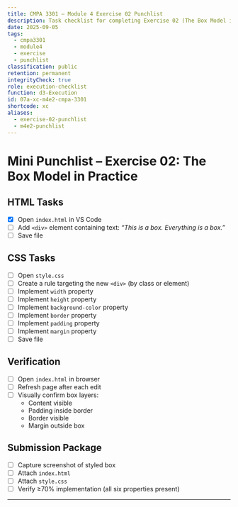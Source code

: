 ```yaml
---
title: CMPA 3301 – Module 4 Exercise 02 Punchlist
description: Task checklist for completing Exercise 02 (The Box Model in Practice)
date: 2025-09-05
tags:
  - cmpa3301
  - module4
  - exercise
  - punchlist
classification: public
retention: permanent
integrityCheck: true
role: execution-checklist
function: d3-Execution
id: 07a-xc-m4e2-cmpa-3301
shortcode: xc
aliases:
  - exercise-02-punchlist
  - m4e2-punchlist
---
```


# Mini Punchlist – Exercise 02: The Box Model in Practice

## HTML Tasks
- [x] Open `index.html` in VS Code  
- [ ] Add `<div>` element containing text: *“This is a box. Everything is a box.”*  
- [ ] Save file  

## CSS Tasks
- [ ] Open `style.css`  
- [ ] Create a rule targeting the new `<div>` (by class or element)  
- [ ] Implement `width` property  
- [ ] Implement `height` property  
- [ ] Implement `background-color` property  
- [ ] Implement `border` property  
- [ ] Implement `padding` property  
- [ ] Implement `margin` property  
- [ ] Save file  

## Verification
- [ ] Open `index.html` in browser  
- [ ] Refresh page after each edit  
- [ ] Visually confirm box layers:  
  - Content visible  
  - Padding inside border  
  - Border visible  
  - Margin outside box  

## Submission Package
- [ ] Capture screenshot of styled box  
- [ ] Attach `index.html`  
- [ ] Attach `style.css`  
- [ ] Verify ≥70% implementation (all six properties present)  

---
